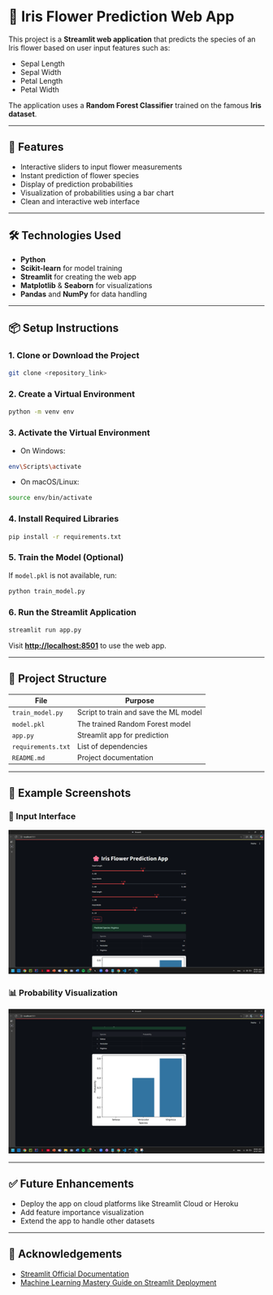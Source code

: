 # 🌸 Iris Flower Prediction Web App

This project is a **Streamlit web application** that predicts the species of an Iris flower based on user input features such as:

* Sepal Length
* Sepal Width
* Petal Length
* Petal Width

The application uses a **Random Forest Classifier** trained on the famous **Iris dataset**.

---

## 🚀 Features

* Interactive sliders to input flower measurements
* Instant prediction of flower species
* Display of prediction probabilities
* Visualization of probabilities using a bar chart
* Clean and interactive web interface

---

## 🛠️ Technologies Used

* **Python**
* **Scikit-learn** for model training
* **Streamlit** for creating the web app
* **Matplotlib** & **Seaborn** for visualizations
* **Pandas** and **NumPy** for data handling

---

## 📦 Setup Instructions

### 1. Clone or Download the Project

```bash
git clone <repository_link>
```

### 2. Create a Virtual Environment

```bash
python -m venv env
```

### 3. Activate the Virtual Environment

* On Windows:

```bash
env\Scripts\activate
```

* On macOS/Linux:

```bash
source env/bin/activate
```

### 4. Install Required Libraries

```bash
pip install -r requirements.txt
```

### 5. Train the Model (Optional)

If `model.pkl` is not available, run:

```bash
python train_model.py
```

### 6. Run the Streamlit Application

```bash
streamlit run app.py
```

Visit **[http://localhost:8501](http://localhost:8501)** to use the web app.

---

## 📁 Project Structure

| File               | Purpose                               |
| ------------------ | ------------------------------------- |
| `train_model.py`   | Script to train and save the ML model |
| `model.pkl`        | The trained Random Forest model       |
| `app.py`           | Streamlit app for prediction          |
| `requirements.txt` | List of dependencies                  |
| `README.md`        | Project documentation                 |

---

## 📸 Example Screenshots

<h3>🌟 Input Interface</h3>
<img src="images/image1.png" width="600"/>

<h3>📊 Probability Visualization</h3>
<img src="images/image2.png" width="600"/>

---

## ✅ Future Enhancements

* Deploy the app on cloud platforms like Streamlit Cloud or Heroku
* Add feature importance visualization
* Extend the app to handle other datasets

---

## 🙌 Acknowledgements

* [Streamlit Official Documentation](https://docs.streamlit.io/)
* [Machine Learning Mastery Guide on Streamlit Deployment](https://machinelearningmastery.com/how-to-quickly-deploy-machine-learning-models-streamlit/)
